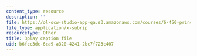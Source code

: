 ```yaml
---
content_type: resource
description: ''
file: https://ol-ocw-studio-app-qa.s3.amazonaws.com/courses/6-450-principles-of-digital-communications-i-fall-2006/b6fcc3dc6ca9a32042412bc7f723c407_skW0oXoAU0M.srt
file_type: application/x-subrip
resourcetype: Other
title: 3play caption file
uid: b6fcc3dc-6ca9-a320-4241-2bc7f723c407
---
```

